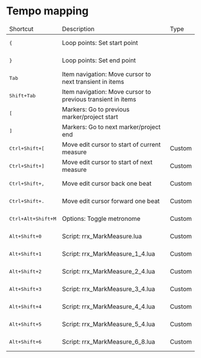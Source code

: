 # Tempo mapping

<table>
<thead>
<tr>
  <td>Shortcut</td>
  <td>Description</td>
  <td>Type</td>
</tr>
</thead>
<tbody>
<tr><td><pre>{</pre></td><td>Loop points: Set start point</td><td></td></tr>
<tr><td><pre>}</pre></td><td>Loop points: Set end point</td><td></td></tr>
<tr><td><pre>Tab</pre></td><td>Item navigation: Move cursor to next transient in items</td><td></td></tr>
<tr><td><pre>Shift+Tab</pre></td><td>Item navigation: Move cursor to previous transient in items</td><td></td></tr>
<tr><td><pre>[</pre></td><td>Markers: Go to previous marker/project start</td><td></td></tr>
<tr><td><pre>]</pre></td><td>Markers: Go to next marker/project end</td><td></td></tr>
<tr><td><pre>Ctrl+Shift+[</pre></td><td>Move edit cursor to start of current measure</td><td>Custom</td></tr>
<tr><td><pre>Ctrl+Shift+]</pre></td><td>Move edit cursor to start of next measure</td><td>Custom</td></tr>
<tr><td><pre>Ctrl+Shift+,</pre></td><td>Move edit cursor back one beat</td><td>Custom</td></tr>
<tr><td><pre>Ctrl+Shift+.</pre></td><td>Move edit cursor forward one beat</td><td>Custom</td></tr>
<tr><td><pre>Ctrl+Alt+Shift+M</pre></td><td>Options: Toggle metronome</td><td>Custom</td></tr>
<tr><td><pre>Alt+Shift+0</pre></td><td>Script: rrx_MarkMeasure.lua</td><td>Custom</td></tr>
<tr><td><pre>Alt+Shift+1</pre></td><td>Script: rrx_MarkMeasure_1_4.lua</td><td>Custom</td></tr>
<tr><td><pre>Alt+Shift+2</pre></td><td>Script: rrx_MarkMeasure_2_4.lua</td><td>Custom</td></tr>
<tr><td><pre>Alt+Shift+3</pre></td><td>Script: rrx_MarkMeasure_3_4.lua</td><td>Custom</td></tr>
<tr><td><pre>Alt+Shift+4</pre></td><td>Script: rrx_MarkMeasure_4_4.lua</td><td>Custom</td></tr>
<tr><td><pre>Alt+Shift+5</pre></td><td>Script: rrx_MarkMeasure_5_4.lua</td><td>Custom</td></tr>
<tr><td><pre>Alt+Shift+6</pre></td><td>Script: rrx_MarkMeasure_6_8.lua</td><td>Custom</td></tr>
</tbody>
</table>
